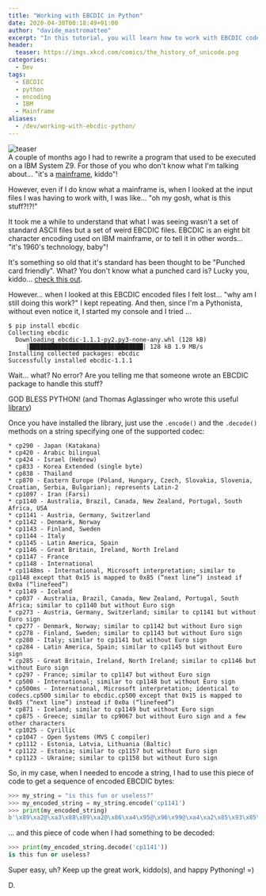 ```yaml
---
title: "Working with EBCDIC in Python"
date: 2020-04-30T00:18:49+01:00
author: "davide_mastromatteo"
excerpt: "In this tutorial, you will learn how to work with EBCDIC code in Python"
header:
  teaser: https://imgs.xkcd.com/comics/the_history_of_unicode.png
categories:
  - Dev
tags:
  - EBCDIC
  - python
  - encoding
  - IBM
  - Mainframe
aliases:
  - /dev/working-with-ebcdic-python/
---
```

![teaser](https://imgs.xkcd.com/comics/the_history_of_unicode.png)  
A couple of months ago I had to rewrite a program that used to be executed on a IBM System Z9. For those of you who don't know what I'm talking about... "it's a [mainframe](https://en.wikipedia.org/wiki/IBM_System_z9), kiddo"!

However, even if I do know what a mainframe is, when I looked at the input files I was having to work with, I was like... "oh my gosh, what is this stuff?!?!"

It took me a while to understand that what I was seeing wasn't a set of standard ASCII files but a set of weird EBCDIC files. EBCDIC is an eight bit character encoding used on IBM mainframe, or to tell it in other words... "it's 1960's technology, baby"!

It's something so old that it's standard has been thought to be "Punched card friendly". What? You don't know what a punched card is? Lucky you, kiddo... [check this out](https://en.wikipedia.org/wiki/Punched_card).

However... when I looked at this EBCDIC encoded files I felt lost... "why am I still doing this work?" I kept repeating. And then, since I'm a Pythonista, without even notice it, I started my console and I tried ...

```console
$ pip install ebcdic
Collecting ebcdic
  Downloading ebcdic-1.1.1-py2.py3-none-any.whl (128 kB)
     |████████████████████████████████| 128 kB 1.9 MB/s
Installing collected packages: ebcdic
Successfully installed ebcdic-1.1.1
```

Wait... what? No error? Are you telling me that someone wrote an EBCDIC package to handle this stuff? 

GOD BLESS PYTHON! 
(and Thomas Aglassinger who wrote this useful [library](https://pypi.org/project/ebcdic/))

Once you have installed the library, just use the `.encode()` and the `.decode()` methods on a string specifying one of the supported codec:

```
* cp290 - Japan (Katakana)
* cp420 - Arabic bilingual
* cp424 - Israel (Hebrew)
* cp833 - Korea Extended (single byte)
* cp838 - Thailand
* cp870 - Eastern Europe (Poland, Hungary, Czech, Slovakia, Slovenia, Croatian, Serbia, Bulgarian); represents Latin-2
* cp1097 - Iran (Farsi)
* cp1140 - Australia, Brazil, Canada, New Zealand, Portugal, South Africa, USA
* cp1141 - Austria, Germany, Switzerland
* cp1142 - Denmark, Norway
* cp1143 - Finland, Sweden
* cp1144 - Italy
* cp1145 - Latin America, Spain
* cp1146 - Great Britain, Ireland, North Ireland
* cp1147 - France
* cp1148 - International
* cp1148ms - International, Microsoft interpretation; similar to cp1148 except that 0x15 is mapped to 0x85 (“next line”) instead if 0x0a (“linefeed”)
* cp1149 - Iceland
* cp037 - Australia, Brazil, Canada, New Zealand, Portugal, South Africa; similar to cp1140 but without Euro sign
* cp273 - Austria, Germany, Switzerland; similar to cp1141 but without Euro sign
* cp277 - Denmark, Norway; similar to cp1142 but without Euro sign
* cp278 - Finland, Sweden; similar to cp1143 but without Euro sign
* cp280 - Italy; similar to cp1141 but without Euro sign
* cp284 - Latin America, Spain; similar to cp1145 but without Euro sign
* cp285 - Great Britain, Ireland, North Ireland; similar to cp1146 but without Euro sign
* cp297 - France; similar to cp1147 but without Euro sign
* cp500 - International; similar to cp1148 but without Euro sign
* cp500ms - International, Microsoft interpretation; identical to codecs.cp500 similar to ebcdic.cp500 except that 0x15 is mapped to 0x85 (“next line”) instead if 0x0a (“linefeed”)
* cp871 - Iceland; similar to cp1149 but without Euro sign
* cp875 - Greece; similar to cp9067 but without Euro sign and a few other characters
* cp1025 - Cyrillic
* cp1047 - Open Systems (MVS C compiler)
* cp1112 - Estonia, Latvia, Lithuania (Baltic)
* cp1122 - Estonia; similar to cp1157 but without Euro sign
* cp1123 - Ukraine; similar to cp1158 but without Euro sign
```

So, in my case, when I needed to encode a string, I had to use this piece of code to get a sequence of encoded EBCDIC bytes:

```python
>>> my_string = "is this fun or useless?"
>>> my_encoded_string = my_string.encode('cp1141')
>>> print(my_encoded_string)
b'\x89\xa2@\xa3\x88\x89\xa2@\x86\xa4\x95@\x96\x99@\xa4\xa2\x85\x93\x85\xa2\xa2o'
```

... and this piece of code when I had something to be decoded:

```python
>>> print(my_encoded_string.decode('cp1141'))
is this fun or useless?
```

Super easy, uh? Keep up the great work, kiddo(s), and happy Pythoning! =)

D.
